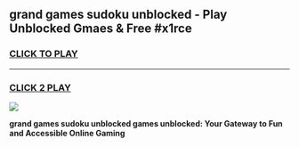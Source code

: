 
## grand games sudoku unblocked - Play Unblocked Gmaes & Free #x1rce
<h3>
<a href="https://premium.freeplayer.one?title=grand_games_sudoku_unblocked&ref=01M">CLICK TO PLAY</a></h3>
<hr>

<h3>
<a href="https://premium.freeplayer.one?title=grand_games_sudoku_unblocked&ref=01M">CLICK 2 PLAY</a>
  
</h3>

<a href="https://premium.freeplayer.one?title=grand_games_sudoku_unblocked&ref=01M"><img src="https://clearcache.store/games.png"></a>


**grand games sudoku unblocked games unblocked: Your Gateway to Fun and Accessible Online Gaming**
